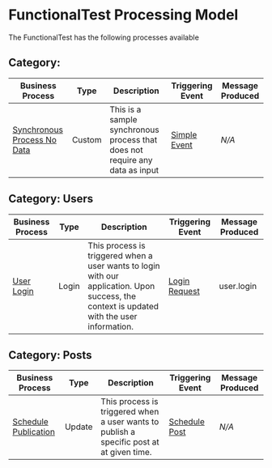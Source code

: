 # FunctionalTest Processing Model
The FunctionalTest has the following processes available

## Category: 

| Business Process | Type | Description | Triggering Event | Message Produced |
| ---------------- | ---- | ------------| ---------------- | ---------------- |
| [Synchronous Process No Data](SynchronousProcessNoData.md) | Custom | This is a sample synchronous process that does not require any data as input | [Simple Event](SynchronousProcessNoData.md#simple-event-event) | *N/A* |

## Category: Users

| Business Process | Type | Description | Triggering Event | Message Produced |
| ---------------- | ---- | ------------| ---------------- | ---------------- |
| [User Login](UserLogin.md) | Login | This process is triggered when a user wants to login with our application. Upon success, the context is updated with the user information. | [Login Request](UserLogin.md#login-request-event) | user.login |

## Category: Posts

| Business Process | Type | Description | Triggering Event | Message Produced |
| ---------------- | ---- | ------------| ---------------- | ---------------- |
| [Schedule Publication](SchedulePublication.md) | Update | This process is triggered when a user wants to publish a specific post at at given time. | [Schedule Post](SchedulePublication.md#schedule-post-event) | *N/A* |




